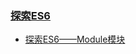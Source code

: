 ### [探索ES6](https://github.com/staven630/blog/tree/master/%E6%8E%A2%E7%B4%A2ES6)
* [探索ES6——Module模块](https://github.com/staven630/blog/blob/master/%E6%8E%A2%E7%B4%A2ES6/%E6%8E%A2%E7%B4%A2ES6%E2%80%94%E2%80%94Module%E6%A8%A1%E5%9D%97.md)
